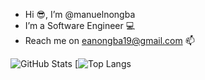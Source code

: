 - Hi 😎, I’m @manuelnongba
- I’m a Software Engineer 💻
- Reach me on eanongba19@gmail.com 📫

<!---
manuelnongba/manuelnongba is a ✨ special ✨ repository because its `README.md` (this file) appears on your GitHub profile.
You can click the Preview link to take a look at your changes.
--->
![GitHub Stats](https://github-readme-stats.vercel.app/api?username=manuelnongba&theme=radical)
[![Top Langs](https://github-readme-stats.vercel.app/api/top-langs/?username=manuelnongba&show_icons=true&layout=compact&theme=radical)
